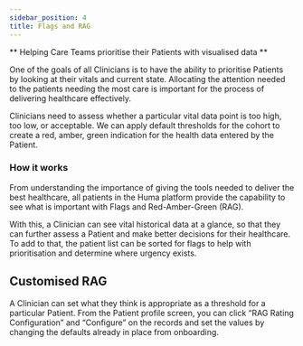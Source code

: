 ```yaml
---
sidebar_position: 4
title: Flags and RAG
---
```


** Helping Care Teams prioritise their Patients with visualised data **

One of the goals of all Clinicians is to have the ability to prioritise Patients by looking at their vitals and current state. Allocating the attention needed to the patients needing the most care is important for the process of delivering healthcare effectively. 

Clinicians need to assess whether a particular vital data point is too high, too low, or acceptable. We can apply default thresholds for the cohort to create a red, amber, green indication for the health data entered by the Patient.

### How it works

From understanding the importance of giving the tools needed to deliver the best healthcare, all patients in the Huma platform provide the capability to see what is important with Flags and Red-Amber-Green (RAG). 

With this, a Clinician can see vital historical data at a glance, so that they can further assess a Patient and make better decisions for their healthcare. To add to that, the patient list can be sorted for flags to help with prioritisation and determine where urgency exists.

## Customised RAG

A Clinician can set what they think is appropriate as a threshold for a particular Patient. From the Patient profile screen, you can click “RAG Rating Configuration” and “Configure” on the records and set the values by changing the defaults already in place from onboarding.
